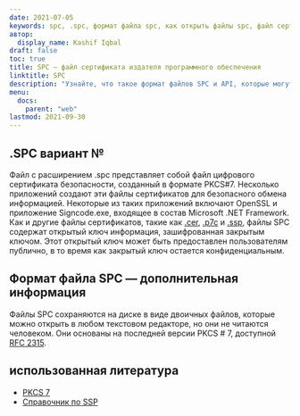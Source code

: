 ```yaml
---
date: 2021-07-05
keywords: spc, .spc, формат файла spc, как открыть файлы spc, файл сертификата издателя программного обеспечения
автор:
  display_name: Kashif Iqbal
draft: false
toc: true
title: SPC — файл сертификата издателя программного обеспечения
linktitle: SPC
description: "Узнайте, что такое формат файлов SPC и API, которые могут создавать и открывать файлы SPC."
menu:
  docs:
    parent: "web"
lastmod: 2021-09-30
---
```


## .SPC вариант №

Файл с расширением .spc представляет собой файл цифрового сертификата безопасности, созданный в формате PKCS#7. Несколько приложений создают эти файлы сертификатов для безопасного обмена информацией. Некоторые из таких приложений включают OpenSSL и приложение Signcode.exe, входящее в состав Microsoft .NET Framework. Как и другие файлы сертификатов, такие как [.cer](/ru/web/cer/), [.p7c](/ru/web/p7c/) и [.ssp](/ru/web/ssp/), файлы SPC содержат открытый ключ информация, зашифрованная закрытым ключом. Этот открытый ключ может быть предоставлен пользователям публично, в то время как закрытый ключ остается конфиденциальным.

## Формат файла SPC — дополнительная информация

Файлы SPC сохраняются на диске в виде двоичных файлов, которые можно открыть в любом текстовом редакторе, но они не читаются человеком. Они основаны на последней версии PKCS # 7, доступной [RFC 2315](https://datatracker.ietf.org/doc/html/rfc2315).

## использованная литература

* [PKCS 7](https://en.wikipedia.org/wiki/PKCS_7)
* [Справочник по SSP](https://scalate.github.io/scalate/documentation/ssp-reference.html)
